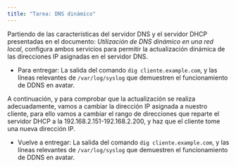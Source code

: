 ```yaml
---
title: "Tarea: DNS dinámico"
---
```


Partiendo de las características del servidor DNS y el servidor DHCP presentadas en el documento: *Utilización de DNS dinámico en una red local*, configura ambos servicios para permitir la actualización dinámica de las direcciones IP asignadas en el servidor DNS.

* Para entregar: La salida del comando `dig cliente.example.com`, y las líneas relevantes de `/var/log/syslog` que demuestren el funcionamiento de DDNS en avatar.

A continuación, y para comprobar que la actualización se realiza adecuadamente, vamos a cambiar la dirección IP asignada a nuestro cliente, para ello vamos a cambiar el rango de direcciones que reparte el servidor DHCP a la 192.168.2.151-192.168.2.200, y haz que el cliente tome una nueva dirección IP.

* Vuelve a entregar: La salida del comando `dig cliente.example.com`, y las líneas relevantes de `/var/log/syslog` que demuestren el funcionamiento de DDNS en avatar.